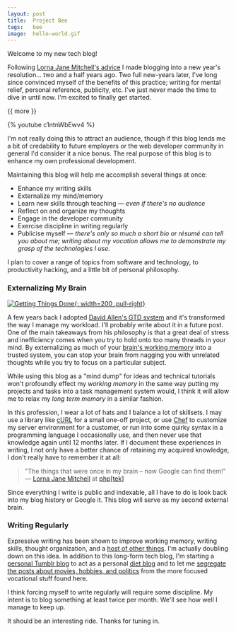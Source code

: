 ```yaml
---
layout: post
title:  Project Bee
tags:   bee
image:  hello-world.gif
---
```


Welcome to my new tech blog!

Following [Lorna Jane Mitchell's advice](http://www.lornajane.net/posts/2011/make-blogging-your-new-years-resolution) I made blogging into a new year's resolution... two and a half years ago. Two full new-years later, I've long since convinced myself of the benefits of this practice; writing for mental relief, personal reference, publicity, etc. I've just never made the time to dive in until now. I'm excited to finally get started.

{{ more }}

{% youtube c1ntnWbEwv4 %}

I'm not really doing this to attract an audience, though if this blog lends me a bit of credability to future employers or the web developer community in general I'd consider it a nice bonus. The real purpose of this blog is to enhance my own professional development.

Maintaining this blog will help me accomplish several things at once:

- Enhance my writing skills
- Externalize my mind/memory
- Learn new skills through teaching — *even if there's no audience*
- Reflect on and organize my thoughts
- Engage in the developer community
- Exercise discipline in writing regularly
- Publicise myself — *there's only so much a short bio or résumé can tell you about me; writing about my vocation allows me to demonstrate my grasp of the technologies I use.*

I plan to cover a range of topics from software and technology, to productivity hacking, and a little bit of personal philosophy.

### Externalizing My Brain

[![Getting Things Done](/img/posts/getting-things-done.jpg){: width=200 .pull-right}](http://en.wikipedia.org/wiki/Getting_Things_Done)

A few years back I adopted [David Allen's GTD system](http://en.wikipedia.org/wiki/Getting_Things_Done) and it's transformed the way I manage my workload. I'll probably write about it in a future post. One of the main takeaways from his philosophy is that a great deal of stress and inefficiency comes when you try to hold onto too many threads in your mind. By externalizing as much of your [brain's working memory](http://en.wikipedia.org/wiki/Cognitive_load) into a trusted system, you can stop your brain from nagging you with unrelated thoughts while you try to focus on a particular subject.

While using this blog as a "mind dump" for ideas and technical tutorials won't profoundly effect my *working memory* in the same way putting my projects and tasks into a task management system would, I think it will allow me to relax my *long term memory* in a similar fashion.

In this profession, I wear a lot of hats and I balance a lot of skillsets. I may use a library like [cURL](http://curl.haxx.se/libcurl/) for a small one-off project, or use [Chef](http://www.opscode.com/chef/) to customize my server environment for a customer, or run into some quirky syntax in a programming language I occasionally use, and then never use that knowledge again until 12 months later. If I document these experiences in writing, I not only have a better chance of retaining my acquired knowledge, I don't really have to remember it at all:

> "The things that were once in my brain – now Google can find them!"
> — [Lorna Jane Mitchell](http://www.lornajane.net/) at [php\[tek\]](http://tek.phparch.com/)

Since everything I write is public and indexable, all I have to do is look back into my blog history or Google it. This blog will serve as my second external brain.

### Writing Regularly

Expressive writing has been shown to improve working memory, writing skills, thought organization, and a [host of other things](http://www.bakadesuyo.com/2012/03/10-ways-a-little-bit-of-writing-can-solve-all/). I'm actually doubling down on this idea. In addition to this long-form tech blog, I'm starting a [personal Tumblr blog](http://mike.greiling.me/) to act as a personal [diet blog](http://mike.greiling.me/post/55604956607/starting-a-diet-blog) and to let me [segregate the posts about movies, hobbies, and politics](http://mike.greiling.me/post/52971455914/hello-world) from the more focused vocational stuff found here.

I think forcing myself to write regularly will require some discipline. My intent is to blog something at least twice per month. We'll see how well I manage to keep up.

It should be an interesting ride. Thanks for tuning in.
